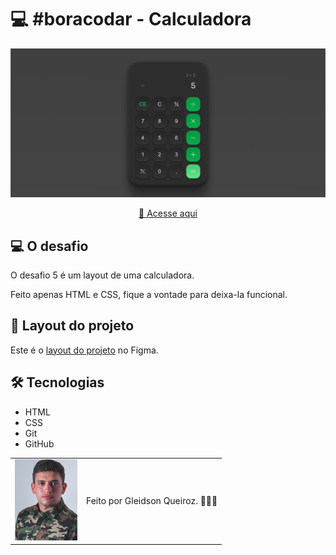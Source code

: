 # 💻 #boracodar - Calculadora

<img src="./img/img-projeto.png" alt="Imagem do projeto" />

<div align="center">

[🚀 Acesse aqui](https://queiiroz.github.io/calculator/)

</div>

## 💻 O desafio

O desafio 5 é um layout de uma calculadora.

Feito apenas HTML e CSS, fique a vontade para deixa-la funcional.

## 🎨 Layout do projeto

Este é o <a href="https://www.figma.com/community/file/1202607074523509182">layout do projeto</a> no Figma.

## 🛠 Tecnologias

- HTML
- CSS
- Git
- GitHub

<table>
  <tr>
    <td>
     <img src="./img/avatar-gleidsonqueiroz.png" alt="Avatar do programador" width="100px"/>
    </td>
    <td>
      Feito por Gleidson Queiroz.</a> 🙋🏼‍♂️
    </td>
  </tr>
</table>
